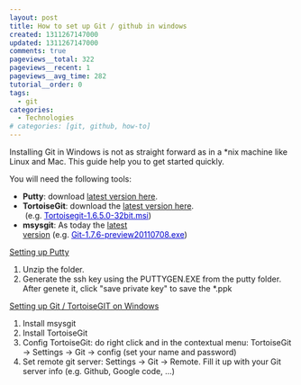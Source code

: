 ```yaml
---
layout: post
title: How to set up Git / github in windows
created: 1311267147000
updated: 1311267147000
comments: true
pageviews__total: 322
pageviews__recent: 1
pageviews__avg_time: 282
tutorial__order: 0
tags:
  - git
categories:
  - Technologies
# categories: [git, github, how-to]
---
```

<p>Installing Git in Windows is not as straight forward as in a *nix machine like Linux and Mac. This guide help you to get started quickly.</p>
<!--More-->
<p>You will need the following tools:</p>
<ul>
	<li><strong>Putty</strong>: download <a href="http://the.earth.li/~sgtatham/putty/latest/x86/putty.zip">latest version here</a>.</li>
	<li><strong>TortoiseGit</strong>: download the <a href="http://code.google.com/p/tortoisegit/downloads/list" onclick="window.open(this.href, '', 'resizable=no,status=no,location=no,toolbar=no,menubar=no,fullscreen=no,scrollbars=no,dependent=no'); return false;">latest version here</a>. &nbsp;(e.g.&nbsp;<a href="http://code.google.com/p/tortoisegit/downloads/detail?name=Tortoisegit-1.6.5.0-32bit.msi&amp;can=2&amp;q=" style="color: rgb(0, 0, 204); text-decoration: underline; white-space: nowrap; ">Tortoisegit-1.6.5.0-32bit.msi</a>)</li>
	<li><strong>msysgit</strong>: As today the <a href="http://code.google.com/p/msysgit/downloads/list" onclick="window.open(this.href, '', 'resizable=no,status=no,location=no,toolbar=no,menubar=no,fullscreen=no,scrollbars=no,dependent=no'); return false;">latest version</a>&nbsp;(e.g.&nbsp;<a href="http://code.google.com/p/msysgit/downloads/detail?name=Git-1.7.6-preview20110708.exe&amp;can=2&amp;q=" style="color: rgb(0, 0, 204); text-decoration: underline; white-space: nowrap; ">Git-1.7.6-preview20110708.exe</a>)</li>
</ul>
<p><u>Setting up Putty</u></p>
<ol>
	<li>Unzip the folder.&nbsp;</li>
	<li>Generate the ssh key using the&nbsp;PUTTYGEN.EXE from the putty folder. After genete it, click "save private key" to save the *.ppk</li>
</ol>
<p><u>Setting up Git / TortoiseGIT on Windows</u></p>
<ol>
	<li>Install msysgit</li>
	<li>Install TortoiseGit</li>
	<li>Config TortoiseGit: do right click and in the contextual menu: TortoiseGit -&gt; Settings -&gt; Git -&gt; config (set your name and password)</li>
	<li>Set remote git server: Settings -&gt; Git -&gt; Remote. Fill it up with your Git server info (e.g. Github, Google code, ...)</li>
</ol>
<p>


<!-- <img alt="GitTortoise Remote Configuration" src="http://adrianmejiarosario.com/sites/default/files/pictures/gitTortoise-RemoteConfig.JPG"> -->
